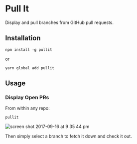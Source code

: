 # Pull It

Display and pull branches from GitHub pull requests.

## Installation

```
npm install -g pullit
```

or

```
yarn global add pullit
```

## Usage

### Display Open PRs

From within any repo:

```
pullit
```

![screen shot 2017-09-16 at 9 35 44 pm](https://user-images.githubusercontent.com/490294/30518034-211be096-9b27-11e7-8c39-886daa1ce5d8.png)

Then simply select a branch to fetch it down and check it out.